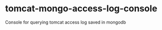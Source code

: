 tomcat-mongo-access-log-console
===============================

Console for querying tomcat access log saved in mongodb
